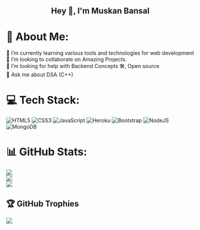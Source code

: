 
<h2 align="center"> Hey 👋, I'm Muskan Bansal </h2>


<!--
Here are some ideas to get you started:

- 🌱 I’m currently learning web development
- 👯 I’m looking to collaborate on ...
- 🤔 I’m looking for help with ...
- 💬 Ask me about ...
- 📫 How to reach me: ...
- 😄 Pronouns: ...
- ⚡ Fun fact: ...
-->


# 💫 About Me:
🌱 I’m currently learning various tools and technologies for web development <br>👯 I’m looking to collaborate on Amazing Projects.<br>🤝 I’m looking for help with Backend Concepts 🛠, Open source<br>💬 Ask me about DSA (C++)


# 💻 Tech Stack:
![HTML5](https://img.shields.io/badge/html5-%23E34F26.svg?style=for-the-badge&logo=html5&logoColor=white) ![CSS3](https://img.shields.io/badge/css3-%231572B6.svg?style=for-the-badge&logo=css3&logoColor=white) ![JavaScript](https://img.shields.io/badge/javascript-%23323330.svg?style=for-the-badge&logo=javascript&logoColor=%23F7DF1E) ![Heroku](https://img.shields.io/badge/heroku-%23430098.svg?style=for-the-badge&logo=heroku&logoColor=white) ![Bootstrap](https://img.shields.io/badge/bootstrap-%23563D7C.svg?style=for-the-badge&logo=bootstrap&logoColor=white) ![NodeJS](https://img.shields.io/badge/node.js-6DA55F?style=for-the-badge&logo=node.js&logoColor=white) ![MongoDB](https://img.shields.io/badge/MongoDB-%234ea94b.svg?style=for-the-badge&logo=mongodb&logoColor=white)
# 📊 GitHub Stats:
![](https://github-readme-stats.vercel.app/api?username=muskanbansal0223&theme=radical&hide_border=false&include_all_commits=false&count_private=false)<br/>
![](https://github-readme-streak-stats.herokuapp.com/?user=muskanbansal0223&theme=radical&hide_border=false)<br/>
![](https://github-readme-stats.vercel.app/api/top-langs/?username=muskanbansal0223&theme=radical&hide_border=false&include_all_commits=false&count_private=false&layout=compact)

## 🏆 GitHub Trophies
![](https://github-profile-trophy.vercel.app/?username=muskanbansal0223&theme=radical&no-frame=false&no-bg=true&margin-w=4)
